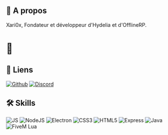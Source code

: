 
## 🚀 A propos
Xari0x, Fondateur et développeur d'Hydelia et d'OfflineRP.


# 👋


## 🔗 Liens
[![Github](https://img.shields.io/badge/Github-gray?style=for-the-badge&logo=github&logoColor=white)](https://github.com/Xari0x)
[![Discord](https://img.shields.io/badge/Discord-blue?style=for-the-badge&logo=discord&logoColor=white)](https://discord.gg/Q2BqpKJ84V)


## 🛠 Skills
![JS](https://img.shields.io/badge/Javascript-f0db4f?style=for-the-badge&logo=javascript&logoColor=white)
![NodeJS](https://img.shields.io/badge/NodeJS-red?style=for-the-badge&logo=npm&logoColor=white)
![Electron](https://img.shields.io/badge/Electron-47848f?style=for-the-badge&logo=electron&logoColor=white)
![CSS3](https://img.shields.io/badge/CSS3-33a9dc?style=for-the-badge&logo=css3&logoColor=white)
![HTML5](https://img.shields.io/badge/HTML5-f16529?style=for-the-badge&logo=html5&logoColor=white)
![Express](https://img.shields.io/badge/Express-47848f?style=for-the-badge&logo=express&logoColor=white)
![Java](https://img.shields.io/badge/Java-F80000?style=for-the-badge&logo=oracle&logoColor=white)
![FiveM Lua](https://img.shields.io/badge/FiveM%20Lua-ff7202?style=for-the-badge&logo=fivem&logoColor=white)
